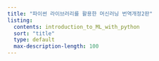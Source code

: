 ```yaml
---
title: "파이썬 라이브러리를 활용한 머신러닝 번역개정2판"
listing:
  contents: introduction_to_ML_with_python
  sort: "title"
  type: default
  max-description-length: 100
---
```

